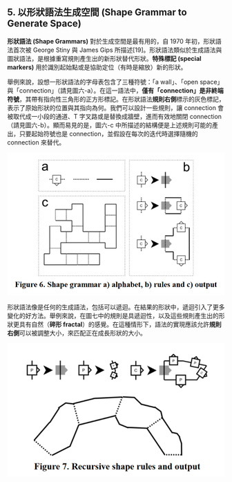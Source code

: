 ## 5. 以形狀語法生成空間 (Shape Grammar to Generate Space)

**形狀語法 (Shape Grammars)** 對於生成空間是最有用的，自 1970 年初，形狀語法首次被 George Stiny 與 James Gips 所描述[19]。形狀語法類似於生成語法與圖狀語法，是根據重寫規則產生出的新形狀替代形狀。**特殊標記 (special markers)** 用於識別起始點或是協助定位（有時是縮放）新的形狀。

舉例來說，設想一形狀語法的字母表包含了三種符號：「a wall」、「open space」與「connection」（請見圖六-a）。在這一語法中，**僅有「connection」是非終端符號**，其帶有指向性三角形的正方形標記。在形狀語法**規則右側**標示的灰色標記，表示了原始形狀的位置與其指向為何。我們可以設計一些規則，讓 connection 會被取代成一小段的通道、T 字叉路或是替換成牆壁，進而有效地關閉 connection（請見圖六-b）。顯而易見的是，圖六-c 中所描述的結構便是上述規則可能的產出，只要起始符號也是 connection，並假設在每次的迭代時選擇隨機的 connection 來替代。

![](./img/06.png)

形狀語法像是任何的生成語法，包括可以遞迴。在結果的形狀中，遞迴引入了更多變化的好方法。舉例來說，在圖七中的規則是具遞迴性，以及這些規則產生出的形狀更具有自然（**碎形 fractal**）的感覺。在這種情形下，語法的實現應該允許**規則右側**可以被調整大小，來匹配正在成長形狀的大小。

![](./img/07.png)
